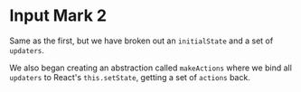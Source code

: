 # Input Mark 2

Same as the first, but we have broken out an `initialState` and a set of `updaters`.

We also began creating an abstraction called `makeActions` where we bind all `updaters` to React's `this.setState`, getting a set of `actions` back.
